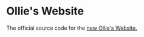 # Ollie's Website
The official source code for the [new Ollie's Website.](https://www.ollierobinson.co.uk/new-website/)
